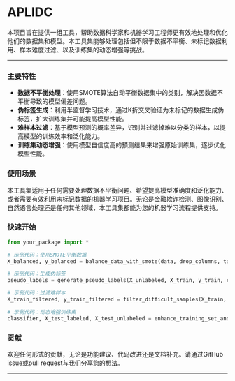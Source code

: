 # APLIDC
本项目旨在提供一组工具，帮助数据科学家和机器学习工程师更有效地处理和优化他们的数据集和模型。本工具集能够处理包括但不限于数据不平衡、未标记数据利用、样本难度过滤、以及训练集的动态增强等挑战。

---

### 主要特性

- **数据不平衡处理**：使用SMOTE算法自动平衡数据集中的类别，解决因数据不平衡导致的模型偏差问题。
- **伪标签生成**：利用半监督学习技术，通过K折交叉验证为未标记的数据生成伪标签，扩大训练集并可能提高模型性能。
- **难样本过滤**：基于模型预测的概率差异，识别并过滤掉难以分类的样本，以提高模型的训练效率和泛化能力。
- **训练集动态增强**：使用模型自信度高的预测结果来增强原始训练集，逐步优化模型性能。

### 使用场景

本工具集适用于任何需要处理数据不平衡问题、希望提高模型准确度和泛化能力、或者需要有效利用未标记数据的机器学习项目。无论是金融欺诈检测、图像识别、自然语言处理还是任何其他领域，本工具集都能为您的机器学习流程提供支持。

### 快速开始

```python
from your_package import *

# 示例代码：使用SMOTE平衡数据
X_balanced, y_balanced = balance_data_with_smote(data, drop_columns, target_column)

# 示例代码：生成伪标签
pseudo_labels = generate_pseudo_labels(X_unlabeled, X_train, y_train, classifier)

# 示例代码：过滤难样本
X_train_filtered, y_train_filtered = filter_difficult_samples(X_train, y_train, model, thresholds)

# 示例代码：动态增强训练集
classifier, X_test_labeled, X_test_unlabeled = enhance_training_set_and_update_model(X_train, y_train, X_test, classifier)
```

### 贡献

欢迎任何形式的贡献，无论是功能建议、代码改进还是文档补充。请通过GitHub issue或pull request与我们分享您的想法。

---
